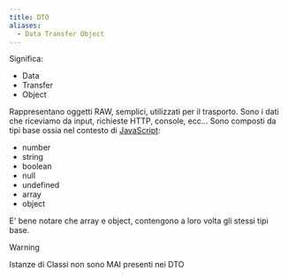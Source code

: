 ```yaml
---
title: DTO
aliases:
  - Data Transfer Object
---
```


Significa:
- Data
- Transfer
- Object

Rappresentano oggetti RAW, semplici, utilizzati per il trasporto.
Sono i dati che riceviamo da input, richieste HTTP, console, ecc...
Sono composti da tipi base ossia nel contesto di [JavaScript](tech/javascript):
- number
- string
- boolean
- null
- undefined
- array
- object

E' bene notare che array e object, contengono a loro volta gli stessi tipi base.

> [!warning]
> Istanze di Classi non sono MAI presenti nei DTO